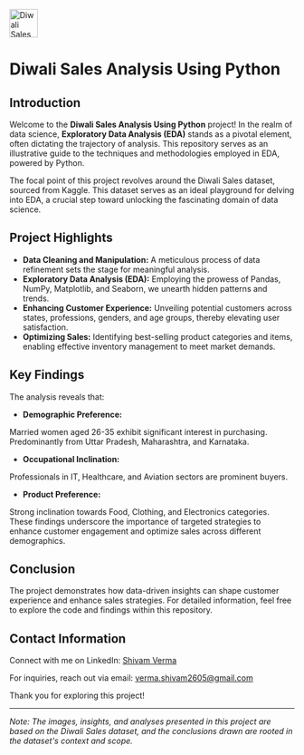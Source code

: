 <img src="https://images-platform.99static.com//p4qV4Cw5YyLUPRDbjSiNLniZEDU=/210x2945:1053x3788/fit-in/500x500/projects-files/64/6414/641472/1af8a316-da6d-4b6b-935f-9bfdc004eb03.jpg" alt="Diwali Sales Analysis Logo" width="50"><br> 
# Diwali Sales Analysis Using Python

## Introduction

Welcome to the **Diwali Sales Analysis Using Python** project! In the realm of data science, **Exploratory Data Analysis (EDA)** stands as a pivotal element, often dictating the trajectory of analysis. This repository serves as an illustrative guide to the techniques and methodologies employed in EDA, powered by Python.

The focal point of this project revolves around the Diwali Sales dataset, sourced from Kaggle. This dataset serves as an ideal playground for delving into EDA, a crucial step toward unlocking the fascinating domain of data science.

## Project Highlights

- **Data Cleaning and Manipulation:** A meticulous process of data refinement sets the stage for meaningful analysis.
- **Exploratory Data Analysis (EDA):** Employing the prowess of Pandas, NumPy, Matplotlib, and Seaborn, we unearth hidden patterns and trends.
- **Enhancing Customer Experience:** Unveiling potential customers across states, professions, genders, and age groups, thereby elevating user satisfaction.
- **Optimizing Sales:** Identifying best-selling product categories and items, enabling effective inventory management to meet market demands.

## Key Findings

The analysis reveals that:

- **Demographic Preference:**

Married women aged 26-35 exhibit significant interest in purchasing.
Predominantly from Uttar Pradesh, Maharashtra, and Karnataka.
- **Occupational Inclination:**

Professionals in IT, Healthcare, and Aviation sectors are prominent buyers.
- **Product Preference:**

Strong inclination towards Food, Clothing, and Electronics categories.
These findings underscore the importance of targeted strategies to enhance customer engagement and optimize sales across different demographics.

## Conclusion
The project demonstrates how data-driven insights can shape customer experience and enhance sales strategies. For detailed information, feel free to explore the code and findings within this repository.

## Contact Information

Connect with me on LinkedIn: [Shivam Verma](https://www.linkedin.com/in/shivamverma61/)

For inquiries, reach out via email: verma.shivam2605@gmail.com

Thank you for exploring this project!

---

*Note: The images, insights, and analyses presented in this project are based on the Diwali Sales dataset, and the conclusions drawn are rooted in the dataset's context and scope.*
